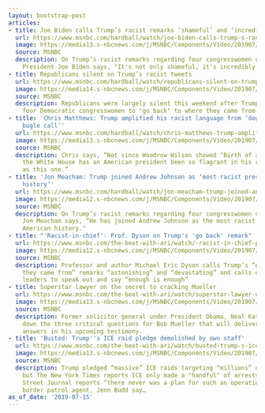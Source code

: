 ```yaml
---
layout: bootstrap-post
articles:
- title: Joe Biden calls Trump’s racist remarks ‘shameful’ and ‘incredibly damaging’
  url: https://www.msnbc.com/hardball/watch/joe-biden-calls-trump-s-racist-remarks-shameful-and-incredibly-damaging-63904837559
  image: https://media13.s-nbcnews.com/j/MSNBC/Components/Video/201907/n_hardball_biden_190715_1920x1080.nbcnews-fp-1200-630.jpg
  source: MSNBC
  description: On Trump’s racist remarks regarding four congresswomen of color, Vice
    President Joe Biden says, "It's not only shameful, it's incredibly damaging."
- title: Republicans silent on Trump’s racist tweets
  url: https://www.msnbc.com/hardball/watch/republicans-silent-on-trump-s-racist-tweets-63903813615
  image: https://media14.s-nbcnews.com/j/MSNBC/Components/Video/201907/n_hardball_page_190715_1920x1080.nbcnews-fp-1200-630.jpg
  source: MSNBC
  description: Republicans were largely silent this weekend after Trump's tweet telling
    four Democratic congresswomen to "go back" to where they came from.
- title: 'Chris Matthews: Trump amplified his racist language from ‘dog whistle to
    bugle call’'
  url: https://www.msnbc.com/hardball/watch/chris-matthews-trump-amplified-his-racist-language-from-dog-whistle-to-bugle-call-63903301515
  image: https://media13.s-nbcnews.com/j/MSNBC/Components/Video/201907/n_hardball_simmons_190715_1920x1080.nbcnews-fp-1200-630.jpg
  source: MSNBC
  description: Chris says, “Not since Woodrow Wilson showed ‘Birth of a Nation’ in
    the White House has an American president been so flagrant in his racial messaging
    as this one.”
- title: 'Jon Meacham: Trump joined Andrew Johnson as ‘most racist president in American
    history’'
  url: https://www.msnbc.com/hardball/watch/jon-meacham-trump-joined-andrew-johnson-as-most-racist-president-in-american-history-63903301513
  image: https://media12.s-nbcnews.com/j/MSNBC/Components/Video/201907/n_hardball_meacham_190715_1563233378070.nbcnews-fp-1200-630.jpg
  source: MSNBC
  description: On Trump’s racist remarks regarding four congresswomen of color, historian
    Jon Meacham says, “He has joined Andrew Johnson as the most racist President in
    American history."
- title: "'Racist-in-chief': Prof. Dyson on Trump's 'go back' remark"
  url: https://www.msnbc.com/the-beat-with-ari/watch/-racist-in-chief-prof-dyson-on-trump-s-go-back-remark-63900229731
  image: https://media12.s-nbcnews.com/j/MSNBC/Components/Video/201907/n_ari_dyson_190715_1920x1080.nbcnews-fp-1200-630.jpg
  source: MSNBC
  description: Professor and author Michael Eric Dyson calls Trump’s “go back where
    they came from” remarks “astonishing” and “devastating” and calls on Republican
    leaders to speak out and say “enough is enough”
- title: Superstar lawyer on the secret to cracking Mueller
  url: https://www.msnbc.com/the-beat-with-ari/watch/superstar-lawyer-on-the-secret-to-cracking-mueller-63900229661
  image: https://media13.s-nbcnews.com/j/MSNBC/Components/Video/201907/n_ari_katyal_190715_1920x1080.nbcnews-fp-1200-630.jpg
  source: MSNBC
  description: Former solicitor general under President Obama, Neal Katyal breaks
    down the three critical questions for Bob Mueller that will deliver revealing
    answers in his upcoming testimony.
- title: 'Busted: Trump''s ICE raid pledge demolished by own staff'
  url: https://www.msnbc.com/the-beat-with-ari/watch/busted-trump-s-ice-raid-pledge-demolished-by-own-staff-63900741774
  image: https://media13.s-nbcnews.com/j/MSNBC/Components/Video/201907/n_ari_bblock_190715_1920x1080.nbcnews-fp-1200-630.jpg
  source: MSNBC
  description: Trump pledged “massive” ICE raids targeting “millions” of migrants
    but The New York Times reports ICE only made a "handful" of arrests.  The Wall
    Street Journal reports “there never was a plan for such an operation”.  Former
    border patrol agent, Jenn Budd say…
as_of_date: '2019-07-15'
---
```


